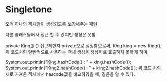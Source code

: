 # Singletone

오직 하나의 객체만이 생성되도록 보장해주는 패턴

다른 클래스들에서 접근 할 수 있지만 생성은 못함

private King() {}
접근제한자 private으로 설정함으로써,
King king = new King();
위 코드처럼 일반적으로 사용하는 객체 생성을 생성자로 호출하지 못하게 하며,

System.out.println("King.hashCode() : " + king.hashCode());
System.out.println("King2.hashCode() : " + king2.hashCode());
위 코드 처럼 새로 가져온 객체에서 hascode값을 비교하였을 때, 같음을 알 수 있다.